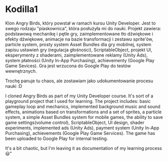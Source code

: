 # Kodilla1

Klon Angry Birds, który powstał w ramach kursu Unity Developer. Jest to swego rodzaju "piaskownica", która posłużyła mi do nauki. Projekt zawiera: podstawową mechanikę i pętle gry, zaimplementowane tło dźwiękowe i efekty dźwiękowe, animacje na bazie transformacji i zestawu sprite'ów, particle system, prosty system Asset Bundles dla gry mobilnej, system zapisu ustawień gry (regulacja głośności), ScriptableObject, projekt UI, eksperymenty z shaderami, zaimplementowane reklamy (Unity Ads), system płatności (Unity In-App Purchasing), achievementy (Google Play Game Sevices). Gra jest wrzucona do Google Play do testów wewnętrznych.

Trochę panuje tu chaos, ale zostawiam jako udokumentowanie procesu nauki :D  


I cloned Angry Birds as part of my Unity Developer course. It's sort of a playground project that I used for learning. The project includes: basic gameplay loop and mechanics, implemented background music and sound effects, animations based on transformations and a set of sprites, a particle system, a simple Asset Bundles system for mobile games, the ability to save game settings(volume control), ScriptableObject, UI design, shader experiments, implemented ads (Unity Ads), payment system (Unity In-App Purchasing), achievements (Google Play Game Services). The game has been uploaded to Google Play for internal testing.

It's a bit chaotic, but I'm leaving it as documentation of my learning process 😃"
